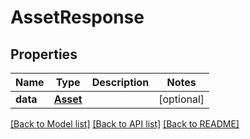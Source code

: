 # AssetResponse

## Properties
Name | Type | Description | Notes
------------ | ------------- | ------------- | -------------
**data** | [**Asset**](Asset.md) |  | [optional]

[[Back to Model list]](../README.md#documentation-for-models) [[Back to API list]](../README.md#documentation-for-api-endpoints) [[Back to README]](../README.md)


